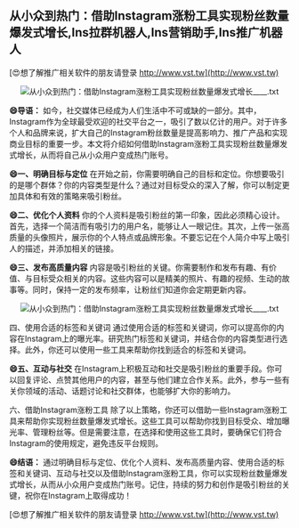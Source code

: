 ## **从小众到热门：借助Instagram涨粉工具实现粉丝数量爆发式增长,Ins拉群机器人,Ins营销助手,Ins推广机器人**

[😍想了解推广相关软件的朋友请登录 http://www.vst.tw](http://www.vst.tw)

 <center><img src="https://vst.tw/MP4/tuiguang/png/5.png" alt="从小众到热门：借助Instagram涨粉工具实现粉丝数量爆发式增长____.txt"></center>

**😄导语：**
如今，社交媒体已经成为人们生活中不可或缺的一部分。其中，Instagram作为全球最受欢迎的社交平台之一，吸引了数以亿计的用户。对于许多个人和品牌来说，扩大自己的Instagram粉丝数量是提高影响力、推广产品和实现商业目标的重要一步。本文将介绍如何借助Instagram涨粉工具实现粉丝数量爆发式增长，从而将自己从小众用户变成热门账号。

**😄一、明确目标与定位**
在开始之前，你需要明确自己的目标和定位。你想要吸引的是哪个群体？你的内容类型是什么？通过对目标受众的深入了解，你可以制定更加具体和有效的策略来吸引粉丝。

**😄二、优化个人资料**
你的个人资料是吸引粉丝的第一印象，因此必须精心设计。首先，选择一个简洁而有吸引力的用户名，能够让人一眼记住。其次，上传一张高质量的头像照片，展示你的个人特点或品牌形象。不要忘记在个人简介中写上吸引人的描述，并添加相关的链接。

**😄三、发布高质量内容**
内容是吸引粉丝的关键。你需要制作和发布有趣、有价值、与目标受众相关的内容。这些内容可以是精美的照片、有趣的视频、生动的故事等。同时，保持一定的发布频率，让粉丝们知道你会定期更新内容。

 <center><img src="https://vst.tw/MP4/tuiguang/png/3.png" alt="从小众到热门：借助Instagram涨粉工具实现粉丝数量爆发式增长____.txt"></center>

四、使用合适的标签和关键词
通过使用合适的标签和关键词，你可以提高你的内容在Instagram上的曝光率。研究热门标签和关键词，并结合你的内容类型进行选择。此外，你还可以使用一些工具来帮助你找到适合的标签和关键词。

**😄五、互动与社交**
在Instagram上积极互动和社交是吸引粉丝的重要手段。你可以回复评论、点赞其他用户的内容，甚至与他们建立合作关系。此外，参与一些有关你领域的活动、话题讨论和社交群体，也能够扩大你的影响力。

六、借助Instagram涨粉工具
除了以上策略，你还可以借助一些Instagram涨粉工具来帮助你实现粉丝数量爆发式增长。这些工具可以帮助你找到目标受众、增加曝光率、管理粉丝等。但是需要注意，在选择和使用这些工具时，要确保它们符合Instagram的使用规定，避免违反平台规则。

**😄结语：**
通过明确目标与定位、优化个人资料、发布高质量内容、使用合适的标签和关键词、互动与社交以及借助Instagram涨粉工具，你可以实现粉丝数量爆发式增长，从而从小众用户变成热门账号。记住，持续的努力和创作是吸引粉丝的关键，祝你在Instagram上取得成功！

[😍想了解推广相关软件的朋友请登录 http://www.vst.tw](http://www.vst.tw)



